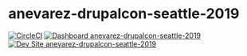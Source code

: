 # anevarez-drupalcon-seattle-2019

[![CircleCI](https://circleci.com/gh/pantheon-training-org/anevarez-drupalcon-seattle-2019.svg?style=shield)](https://circleci.com/gh/pantheon-training-org/anevarez-drupalcon-seattle-2019)
[![Dashboard anevarez-drupalcon-seattle-2019](https://img.shields.io/badge/dashboard-anevarez_drupalcon_seattle_2019-yellow.svg)](https://dashboard.pantheon.io/sites/3c59bc44-125d-4aa5-a5e4-1b69c8371587#dev/code)
[![Dev Site anevarez-drupalcon-seattle-2019](https://img.shields.io/badge/site-anevarez_drupalcon_seattle_2019-blue.svg)](http://dev-anevarez-drupalcon-seattle-2019.pantheonsite.io/)